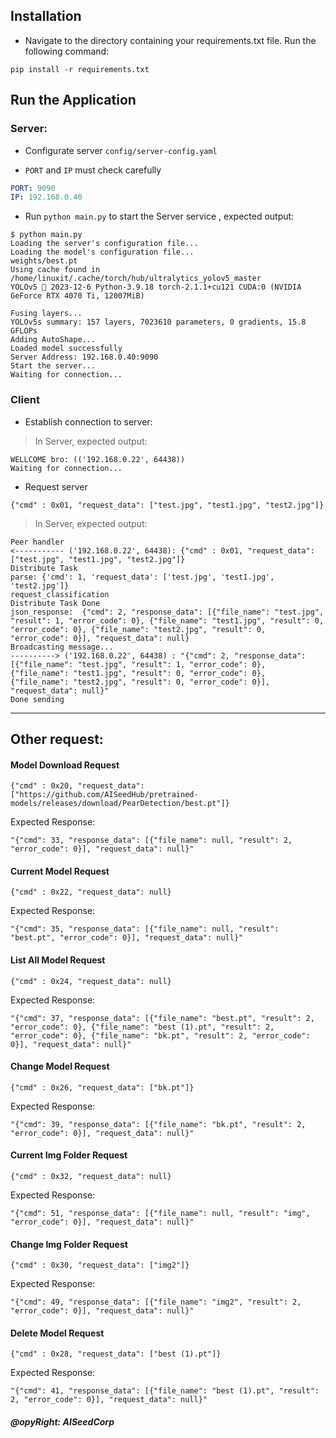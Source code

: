 ## Installation
- Navigate to the directory containing your requirements.txt file. Run the following command:
```
pip install -r requirements.txt
```


## Run the Application

### Server:
- Configurate server `config/server-config.yaml`
+ `PORT` and `IP` must check carefully
```yaml
PORT: 9090
IP: 192.168.0.40
```
- Run `python main.py` to start the Server service , expected output:
```shell
$ python main.py 
Loading the server's configuration file...
Loading the model's configuration file...
weights/best.pt
Using cache found in /home/linuxit/.cache/torch/hub/ultralytics_yolov5_master
YOLOv5 🚀 2023-12-6 Python-3.9.18 torch-2.1.1+cu121 CUDA:0 (NVIDIA GeForce RTX 4070 Ti, 12007MiB)

Fusing layers... 
YOLOv5s summary: 157 layers, 7023610 parameters, 0 gradients, 15.8 GFLOPs
Adding AutoShape... 
Loaded model successfully
Server Address: 192.168.0.40:9090
Start the server...
Waiting for connection...
```
### Client 
- Establish connection to server:
> In Server, expected output:
```shell
WELLCOME bro: (('192.168.0.22', 64438))
Waiting for connection...
```
- Request server
```
{"cmd" : 0x01, "request_data": ["test.jpg", "test1.jpg", "test2.jpg"]}
```

> In Server, expected output:
```shell
Peer handler
<----------- ('192.168.0.22', 64438): {"cmd" : 0x01, "request_data": ["test.jpg", "test1.jpg", "test2.jpg"]}
Distribute Task
parse: {'cmd': 1, 'request_data': ['test.jpg', 'test1.jpg', 'test2.jpg']}
request_classification
Distribute Task Done
json_response:  {"cmd": 2, "response_data": [{"file_name": "test.jpg", "result": 1, "error_code": 0}, {"file_name": "test1.jpg", "result": 0, "error_code": 0}, {"file_name": "test2.jpg", "result": 0, "error_code": 0}], "request_data": null}
Broadcasting message...
----------> ('192.168.0.22', 64438) : "{"cmd": 2, "response_data": [{"file_name": "test.jpg", "result": 1, "error_code": 0}, {"file_name": "test1.jpg", "result": 0, "error_code": 0}, {"file_name": "test2.jpg", "result": 0, "error_code": 0}], "request_data": null}"
Done sending
```

***

## Other request:
#### Model Download Request
```
{"cmd" : 0x20, "request_data": ["https://github.com/AISeedHub/pretrained-models/releases/download/PearDetection/best.pt"]}
```
Expected Response:
```
"{"cmd": 33, "response_data": [{"file_name": null, "result": 2, "error_code": 0}], "request_data": null}"
```

#### Current Model Request
```
{"cmd" : 0x22, "request_data": null}
```
Expected Response:
```
"{"cmd": 35, "response_data": [{"file_name": null, "result": "best.pt", "error_code": 0}], "request_data": null}"
```


#### List All Model Request
```
{"cmd" : 0x24, "request_data": null}
```
Expected Response:
```
"{"cmd": 37, "response_data": [{"file_name": "best.pt", "result": 2, "error_code": 0}, {"file_name": "best (1).pt", "result": 2, "error_code": 0}, {"file_name": "bk.pt", "result": 2, "error_code": 0}], "request_data": null}"
```

#### Change Model Request
```
{"cmd" : 0x26, "request_data": ["bk.pt"]}
```
Expected Response:
```
"{"cmd": 39, "response_data": [{"file_name": "bk.pt", "result": 2, "error_code": 0}], "request_data": null}"
```

#### Current Img Folder Request
```
{"cmd" : 0x32, "request_data": null}
```
Expected Response:
```
"{"cmd": 51, "response_data": [{"file_name": null, "result": "img", "error_code": 0}], "request_data": null}"
```

#### Change Img Folder Request
```
{"cmd" : 0x30, "request_data": ["img2"]}
```
Expected Response:
```
"{"cmd": 49, "response_data": [{"file_name": "img2", "result": 2, "error_code": 0}], "request_data": null}"
```

#### Delete Model Request
```
{"cmd" : 0x28, "request_data": ["best (1).pt"]}
```
Expected Response:
```
"{"cmd": 41, "response_data": [{"file_name": "best (1).pt", "result": 2, "error_code": 0}], "request_data": null}"
```

##### @opyRight: AISeedCorp


